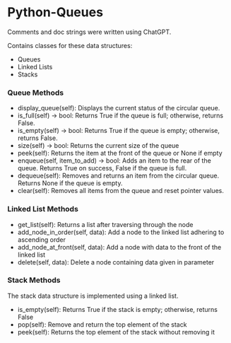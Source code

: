 # Python-Queues
Comments and doc strings were written using ChatGPT.

Contains classes for these data structures:

- Queues 
- Linked Lists 
- Stacks 

### Queue Methods

- display_queue(self): Displays the current status of the circular queue.
- is_full(self) -> bool: Returns True if the queue is full; otherwise, returns False.
- is_empty(self) -> bool: Returns True if the queue is empty; otherwise, returns False.
- size(self) -> bool: Returns the current size of the queue
- peek(self): Returns the item at the front of the queue or None if empty
- enqueue(self, item_to_add) -> bool: Adds an item to the rear of the queue. Returns True on success, False if the queue is full.
- dequeue(self): Removes and returns an item from the circular queue. Returns None if the queue is empty.
- clear(self): Removes all items from the queue and reset pointer values.

### Linked List Methods

- get_list(self): Returns a list after traversing through the node
- add_node_in_order(self, data): Add a node to the linked list adhering to ascending order 
- add_node_at_front(self, data): Add a node with data to the front of the linked list 
- delete(self, data): Delete a node containing data given in parameter

### Stack Methods 

The stack data structure is implemented using a linked list.

- is_empty(self): Returns True if the stack is empty; otherwise, returns False
- pop(self): Remove and return the top element of the stack 
- peek(self): Returns the top element of the stack without removing it
